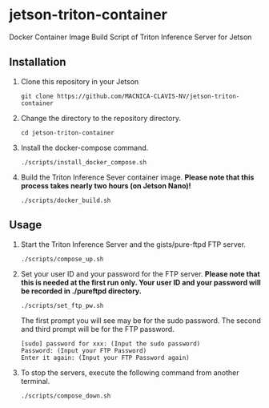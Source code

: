 # jetson-triton-container
Docker Container Image Build Script of Triton Inference Server for Jetson 

## Installation

1. Clone this repository in your Jetson
    ```
    git clone https://github.com/MACNICA-CLAVIS-NV/jetson-triton-container
    ```

1. Change the directory to the repository directory.
    ```
    cd jetson-triton-container
    ```

1. Install the docker-compose command.
    ```
    ./scripts/install_docker_compose.sh
    ```

1. Build the Triton Inference Sever container image. **Please note that this process takes nearly two hours (on Jetson Nano)!**
    ```
    ./scripts/docker_build.sh
    ```

## Usage

1. Start the Triton Inference Server and the gists/pure-ftpd FTP server.
    ```
    ./scripts/compose_up.sh
    ```

1. Set your user ID and your password for the FTP server. **Please note that this is needed at the first run only. Your user ID and your password will be recorded in ./pureftpd directory.**
    ```
    ./scripts/set_ftp_pw.sh
    ```
    The first prompt you will see may be for the sudo password. The second and third prompt will be for the FTP password.<br>
    ```
    [sudo] password for xxx: (Input the sudo password)
    Password: (Input your FTP Password)
    Enter it again: (Input your FTP Password again)
    ```

1. To stop the servers, execute the following command from another terminal.
    ```
    ./scripts/compose_down.sh
    ```
